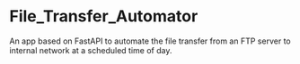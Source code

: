 # File_Transfer_Automator
An app based on FastAPI to automate the file transfer from an FTP server to internal network at a scheduled time of day.
